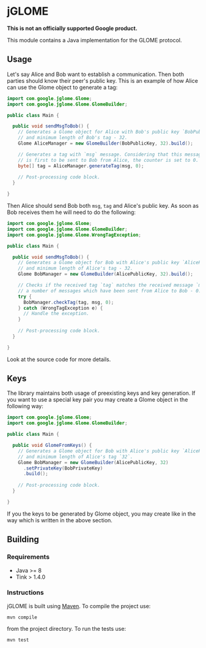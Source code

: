 # jGLOME
**This is not an officially supported Google product.**

This module contains a Java implementation for the GLOME
protocol.

## Usage

Let's say Alice and Bob want to establish a communication. Then both parties
should know their peer's public key. This is an example of how Alice can use 
the Glome object to generate a tag:

```Java
import com.google.jglome.Glome;
import com.google.jglome.Glome.GlomeBuilder;

public class Main {

  public void sendMsgToBob() {
    // Generates a Glome object for Alice with Bob's public key `BobPublicKey` 
    // and minimum length of Bob's tag - 32.
    Glome AliceManager = new GlomeBuilder(BobPublicKey, 32).build();

    // Generates a tag with `msg` message. Considering that this message 
    // is first to be sent to Bob from Alice, the counter is set to 0.
    byte[] tag = AliceManager.generateTag(msg, 0);
    
    // Post-processing code block.
  }

}
```

Then Alice should send Bob both `msg`, `tag` and Alice's public key.
As soon as Bob receives them he will need to do the following:

```Java
import com.google.jglome.Glome;
import com.google.jglome.Glome.GlomeBuilder;
import com.google.jglome.Glome.WrongTagException;

public class Main {

  public void sendMsgToBob() {
    // Generates a Glome object for Bob with Alice's public key `AlicePublicKey` 
    // and minimum length of Alice's tag - 32.
    Glome BobManager = new GlomeBuilder(AlicePublicKey, 32).build();

    // Checks if the received tag `tag` matches the received message `msg` and
    // a number of messages which have been sent from Alice to Bob - 0.
    try {
      BobManager.checkTag(tag, msg, 0);
    } catch (WrongTagException e) {
      // Handle the exception.
    }
    
    // Post-processing code block.
  }

}
```

Look at the source code for more details.

## Keys

The library maintains both usage of preexisting keys and key generation. If you
want to use a special key pair you may create a Glome object in the following way:

```Java
import com.google.jglome.Glome;
import com.google.jglome.Glome.GlomeBuilder;

public class Main {

  public void GlomeFromKeys() {
    // Generates a Glome object for Bob with Alice's public key `AlicePublicKey` 
    // and minimum length of Alice's tag `32`.
    Glome BobManager = new GlomeBuilder(AlicePublicKey, 32)
      .setPrivateKey(BobPrivateKey)
      .build();
    
    // Post-processing code block.
  }

}
```

If you the keys to be generated by Glome object, you may create like in the way
which is written in the above section.

## Building 

### Requirements

-   Java >= 8
-   Tink > 1.4.0

### Instructions

jGLOME is built using [Maven](https://maven.apache.org/). To compile the project 
use:

`mvn compile`

from the project directory. To run the tests use:

`mvn test`
